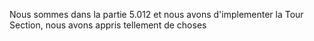 Nous sommes dans la partie 5.012 et nous avons d'implementer la Tour Section, nous avons appris tellement de choses
